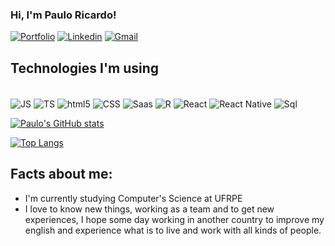 ### Hi, I'm Paulo Ricardo!

[![Portfolio](https://img.shields.io/badge/GitHub-100000?style=for-the-badge&logo=github&logoColor=white)](https://paulorrrrr.github.io/meuPortfolio/index.html)
[![Linkedin](https://img.shields.io/badge/LinkedIn-0077B5?style=for-the-badge&logo=linkedin&logoColor=white)](https://www.linkedin.com/in/paulo-ricardo-6a5038193/)
[![Gmail](https://img.shields.io/badge/Gmail-D14836?style=for-the-badge&logo=gmail&logoColor=white)](notadead5@gmail.com)

## Technologies I'm using

<div style="display: inline_block"></br>
    <img align="center" alt="JS" src="https://img.shields.io/badge/JavaScript-F7DF1E?style=for-the-badge&logo=javascript&logoColor=black"/>
    <img align="center" alt="TS" src="https://img.shields.io/badge/TypeScript-007ACC?style=for-the-badge&logo=typescript&logoColor=white"/>
    <img align="center" alt="html5" src="https://img.shields.io/badge/HTML5-E34F26?style=for-the-badge&logo=html5&logoColor=white"/>
    <img align="center" alt="CSS" src="https://img.shields.io/badge/CSS3-1572B6?style=for-the-badge&logo=css3&logoColor=white"/>
    <img align="center" alt="Saas" src="https://img.shields.io/badge/Sass-CC6699?style=for-the-badge&logo=sass&logoColor=white"/>
    <img align="center" alt="R" src="https://img.shields.io/badge/R-276DC3?style=for-the-badge&logo=r&logoColor=white"/>
    <img align="center" alt="React" src="https://img.shields.io/badge/React-20232A?style=for-the-badge&logo=react&logoColor=61DAFB"/>
    <img align="center" alt="React Native" src="https://img.shields.io/badge/React_Native-20232A?style=for-the-badge&logo=react&logoColor=61DAFB"/>
    <img align="center" alt="Sql" src="https://img.shields.io/badge/MySQL-00000F?style=for-the-badge&logo=mysql&logoColor=white"/>
</div>

[![Paulo's GitHub stats](https://github-readme-stats.vercel.app/api?username=PauloRRRRR&show_icons=true&theme=dracula)](https://github.com/PauloRRRRR/github-readme-stats)

[![Top Langs](https://github-readme-stats.vercel.app/api/top-langs/?username=PauloRRRRR&layout=compact)](https://github.com/PauloRRRRR/github-readme-stats)

## Facts about me:

- I'm currently studying Computer's Science at UFRPE 
- I love to know new things, working as a team and to get new experiences, I hope some day working in another country to improve my english and experience what is to live and work with all kinds of people.
